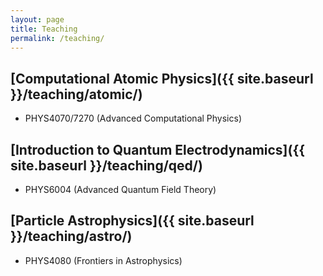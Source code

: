```yaml
---
layout: page
title: Teaching
permalink: /teaching/
---
```


## [Computational Atomic Physics]({{ site.baseurl }}/teaching/atomic/)

* PHYS4070/7270 (Advanced Computational Physics)

## [Introduction to Quantum Electrodynamics]({{ site.baseurl }}/teaching/qed/)

* PHYS6004 (Advanced Quantum Field Theory)

## [Particle Astrophysics]({{ site.baseurl }}/teaching/astro/)

* PHYS4080 (Frontiers in Astrophysics)
